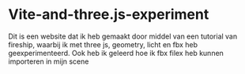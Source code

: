# Vite-and-three.js-experiment

Dit is een website dat ik heb gemaakt door middel van een tutorial van fireship, waarbij ik met three js, geometry, licht en fbx heb geexperimenteerd. Ook heb ik geleerd hoe ik fbx filex heb kunnen importeren in mijn scene
